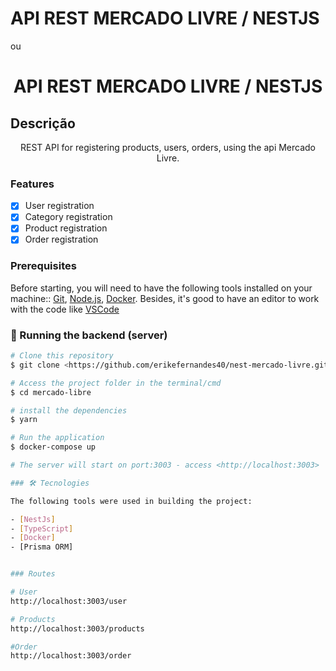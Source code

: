 # API REST MERCADO LIVRE / NESTJS
ou
<h1 align="center">API REST MERCADO LIVRE / NESTJS</h1>

## Descrição
<p align="center">REST API for registering products, users, orders, using the api Mercado Livre.</p>

### Features

- [x] User registration
- [x] Category registration
- [x] Product registration
- [x] Order registration

### Prerequisites

Before starting, you will need to have the following tools installed on your machine::
[Git](https://git-scm.com), [Node.js](https://nodejs.org/en/), [Docker](https://www.docker.com/). 
Besides, it's good to have an editor to work with the code like [VSCode](https://code.visualstudio.com/)

### 🎲  Running the backend (server)

```bash
# Clone this repository
$ git clone <https://github.com/erikefernandes40/nest-mercado-livre.git>

# Access the project folder in the terminal/cmd
$ cd mercado-libre

# install the dependencies
$ yarn

# Run the application
$ docker-compose up

# The server will start on port:3003 - access <http://localhost:3003>

### 🛠 Tecnologies

The following tools were used in building the project:

- [NestJs]
- [TypeScript]
- [Docker]
- [Prisma ORM]


### Routes

# User
http://localhost:3003/user

# Products
http://localhost:3003/products

#Order
http://localhost:3003/order